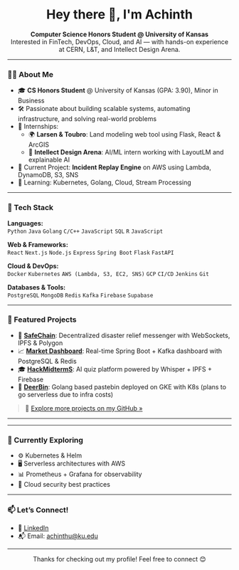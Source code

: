 <h1 align="center">Hey there 👋, I'm Achinth</h1>
<p align="center">
  <strong>Computer Science Honors Student @ University of Kansas</strong><br>
  Interested in FinTech, DevOps, Cloud, and AI — with hands-on experience at CERN, L&T, and Intellect Design Arena.
</p>

---

### 👨‍💻 About Me

- 🎓 **CS Honors Student** @ University of Kansas (GPA: 3.90), Minor in Business  
- 🛠️ Passionate about building scalable systems, automating infrastructure, and solving real-world problems
- 💼 Internships:
  - 🌍 **Larsen & Toubro**: Land modeling web tool using Flask, React & ArcGIS
  - 🧠 **Intellect Design Arena**: AI/ML intern working with LayoutLM and explainable AI
- 🔭 Current Project: **Incident Replay Engine** on AWS using Lambda, DynamoDB, S3, SNS
- 🌱 Learning: Kubernetes, Golang, Cloud, Stream Processing

---

### 🔧 Tech Stack

**Languages:**  
`Python` `Java` `Golang` `C/C++` `JavaScript` `SQL` `R` `JavaScript`

**Web & Frameworks:**  
`React` `Next.js` `Node.js` `Express` `Spring Boot` `Flask` `FastAPI`

**Cloud & DevOps:**  
`Docker` `Kubernetes` `AWS (Lambda, S3, EC2, SNS)` `GCP` `CI/CD` `Jenkins` `Git`

**Databases & Tools:**  
`PostgreSQL` `MongoDB` `Redis` `Kafka` `Firebase` `Supabase`

---

### 🚀 Featured Projects

- 🔁 [**SafeChain**](https://github.com/achinth04/safechain): Decentralized disaster relief messenger with WebSockets, IPFS & Polygon
- 📈 [**Market Dashboard**](https://github.com/achinth04/market-dashboard): Real-time Spring Boot + Kafka dashboard with PostgreSQL & Redis
- 🎓 [**HackMidtermS**](https://github.com/achinth04/hackmidterms): AI quiz platform powered by Whisper + IPFS + Firebase
- 🔬 [**DeerBin**](https://github.com/achinth04/fpga-validator): Golang based pastebin deployed on GKE with K8s (plans to go serverless due to infra costs)

> 📁 [Explore more projects on my GitHub »](https://github.com/achinth04?tab=repositories)

---
<!--
### 📈 GitHub Stats
 This is a comment and will not be rendered 
<p align="center">
  <img src="https://github-readme-stats.vercel.app/api?username=achinth04&show_icons=true&theme=radical" height="180"/>
  <img src="https://github-readme-stats.vercel.app/api/top-langs/?username=achinth04&layout=compact&theme=radical" height="180"/>
</p>
-->
---

### 🧠 Currently Exploring

- ⚙️ Kubernetes & Helm
- 🖥️ Serverless architectures with AWS
- 📊 Prometheus + Grafana for observability
- 🔐 Cloud security best practices


---

### 📫 Let’s Connect!

- 🔗 [LinkedIn](https://www.linkedin.com/in/achinth-ulagapperoli/)  
- 📬 Email: achinthu@ku.edu  


---

<p align="center">
Thanks for checking out my profile! Feel free to connect 😊
</p>
